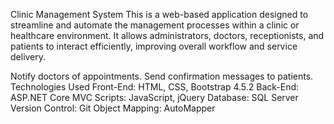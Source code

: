 Clinic Management System
This is a web-based application designed to streamline and automate the management processes within a clinic or healthcare environment. It allows administrators, doctors, receptionists, and patients to interact efficiently, improving overall workflow and service delivery.

Notify doctors of appointments.
Send confirmation messages to patients.
Technologies Used
Front-End: HTML, CSS, Bootstrap 4.5.2
Back-End: ASP.NET Core MVC
Scripts: JavaScript, jQuery
Database: SQL Server
Version Control: Git
Object Mapping: AutoMapper
